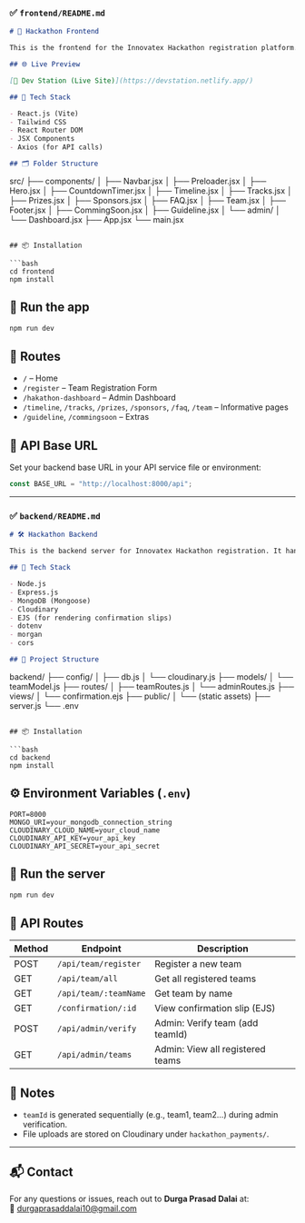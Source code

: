 ### ✅ `frontend/README.md`

```markdown
# 🚀 Hackathon Frontend

This is the frontend for the Innovatex Hackathon registration platform. It is built using **React.js** with **Vite**, **Tailwind CSS**, and **React Router DOM** for routing. The application provides a landing page, registration form, dashboard, and more.

## 🌐 Live Preview

[🔗 Dev Station (Live Site)](https://devstation.netlify.app/)

## 🧰 Tech Stack

- React.js (Vite)
- Tailwind CSS
- React Router DOM
- JSX Components
- Axios (for API calls)

## 🗂️ Folder Structure

```
src/
├── components/
│   ├── Navbar.jsx
│   ├── Preloader.jsx
│   ├── Hero.jsx
│   ├── CountdownTimer.jsx
│   ├── Timeline.jsx
│   ├── Tracks.jsx
│   ├── Prizes.jsx
│   ├── Sponsors.jsx
│   ├── FAQ.jsx
│   ├── Team.jsx
│   ├── Footer.jsx
│   ├── CommingSoon.jsx
│   ├── Guideline.jsx
│   └── admin/
│       └── Dashboard.jsx
├── App.jsx
└── main.jsx
```

## 📦 Installation

```bash
cd frontend
npm install
```

## 🚀 Run the app

```bash
npm run dev
```

## 🧪 Routes

- `/` – Home
- `/register` – Team Registration Form
- `/hakathon-dashboard` – Admin Dashboard
- `/timeline`, `/tracks`, `/prizes`, `/sponsors`, `/faq`, `/team` – Informative pages
- `/guideline`, `/commingsoon` – Extras

## 📄 API Base URL

Set your backend base URL in your API service file or environment:

```js
const BASE_URL = "http://localhost:8000/api";
```

---

### ✅ `backend/README.md`

```markdown
# 🛠️ Hackathon Backend

This is the backend server for Innovatex Hackathon registration. It handles team registration, file uploads via Cloudinary, and admin verification with EJS confirmation slips.

## 🧰 Tech Stack

- Node.js
- Express.js
- MongoDB (Mongoose)
- Cloudinary
- EJS (for rendering confirmation slips)
- dotenv
- morgan
- cors

## 📁 Project Structure

```
backend/
├── config/
│   ├── db.js
│   └── cloudinary.js
├── models/
│   └── teamModel.js
├── routes/
│   ├── teamRoutes.js
│   └── adminRoutes.js
├── views/
│   └── confirmation.ejs
├── public/
│   └── (static assets)
├── server.js
└── .env
```

## 📦 Installation

```bash
cd backend
npm install
```

## ⚙️ Environment Variables (`.env`)

```env
PORT=8000
MONGO_URI=your_mongodb_connection_string
CLOUDINARY_CLOUD_NAME=your_cloud_name
CLOUDINARY_API_KEY=your_api_key
CLOUDINARY_API_SECRET=your_api_secret
```

## 🚀 Run the server

```bash
npm run dev
```

## 🔐 API Routes

| Method | Endpoint                | Description                       |
|--------|-------------------------|-----------------------------------|
| POST   | `/api/team/register`    | Register a new team               |
| GET    | `/api/team/all`         | Get all registered teams          |
| GET    | `/api/team/:teamName`   | Get team by name                  |
| GET    | `/confirmation/:id`     | View confirmation slip (EJS)      |
| POST   | `/api/admin/verify`     | Admin: Verify team (add teamId)   |
| GET    | `/api/admin/teams`      | Admin: View all registered teams  |

## 📄 Notes

- `teamId` is generated sequentially (e.g., team1, team2...) during admin verification.
- File uploads are stored on Cloudinary under `hackathon_payments/`.

---

## 📬 Contact

For any questions or issues, reach out to **Durga Prasad Dalai** at:  
📧 [durgaprasaddalai10@gmail.com](mailto:durgaprasaddalai10@gmail.com)

```